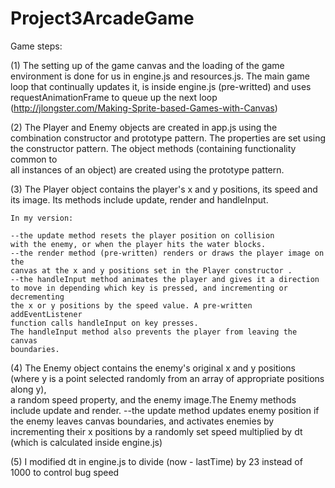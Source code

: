 Project3ArcadeGame
==================
Game steps:

(1) The setting up of the game canvas and the loading of the game environment is done 
	for us in engine.js and resources.js. The main game loop that continually 
	updates it, is inside engine.js (pre-writted) and uses requestAnimationFrame
	to queue up the next loop (http://jlongster.com/Making-Sprite-based-Games-with-Canvas)
	
(2) The Player and Enemy objects are created in app.js using the combination 
	constructor and prototype pattern. The properties are set using the 
	constructor pattern. The object methods (containing functionality common to  
	all instances of an object) are created using the prototype pattern.
	
(3) The Player object contains the player's x and y positions, its speed
	and its image. Its methods include update, render and handleInput.
	
	In my version:
	
	--the update method resets the player position on collision 
	with the enemy, or when the player hits the water blocks.
	--the render method (pre-written) renders or draws the player image on the 
	canvas at the x and y positions set in the Player constructor .
	--the handleInput method animates the player and gives it a direction
	to move in depending which key is pressed, and incrementing or decrementing
	the x or y positions by the speed value. A pre-written addEventListener 
	function calls handleInput on key presses. 
	The handleInput method also prevents the player from leaving the canvas 
	boundaries.
	
(4) The Enemy object contains the enemy's original x and y positions (where y is a 
	point selected randomly from an array of appropriate positions along y),  
	a random speed property, and the enemy image.The Enemy methods include 
	update and render.
	--the update method updates enemy position if the enemy leaves canvas 
	boundaries, and activates enemies by incrementing their x positions by 
	a randomly set speed multiplied by dt (which is calculated inside engine.js)
	
(5) I modified dt in engine.js to divide (now - lastTime) by 23 instead of 1000 to 
	control bug speed



